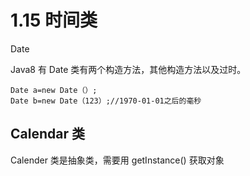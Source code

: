 # 1.15 时间类
Date

Java8 有 Date 类有两个构造方法，其他构造方法以及过时。

```
Date a=new Date（）;
Date b=new Date（123）;//1970-01-01之后的毫秒
```

## Calendar 类

Calender 类是抽象类，需要用 getInstance() 获取对象
